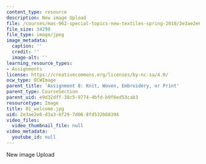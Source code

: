 ```yaml
---
content_type: resource
description: New image Upload
file: /courses/mas-962-special-topics-new-textiles-spring-2010/2e3ae2e6d3a36f297d068fd532b68394_01_welcome.jpg
file_size: 34298
file_type: image/jpeg
image_metadata:
  caption: ''
  credit: ''
  image-alt: ''
learning_resource_types:
- Assignments
license: https://creativecommons.org/licenses/by-nc-sa/4.0/
ocw_type: OCWImage
parent_title: 'Assignment 8: Knit, Woven, Embroidery, or Print'
parent_type: CourseSection
parent_uid: e9d32dff-38c5-9774-4bfd-b9f6ed53cab3
resourcetype: Image
title: 01_welcome.jpg
uid: 2e3ae2e6-d3a3-6f29-7d06-8fd532b68394
video_files:
  video_thumbnail_file: null
video_metadata:
  youtube_id: null
---
```

New image Upload